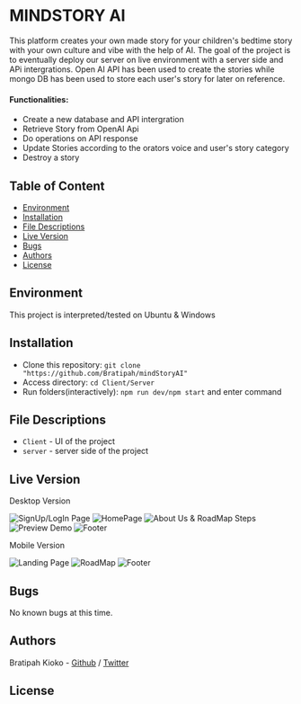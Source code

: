 # MINDSTORY AI
This platform creates your own made story for your children's bedtime story with your own culture and vibe with the help of AI. The goal of the project is to eventually deploy our server on live environment with a server side and APi intergrations. Open AI API has been used to create the stories while mongo DB has been used to store each user's story for later on reference.

#### Functionalities:
* Create a new database and API intergration
* Retrieve Story from OpenAI Api
* Do operations on API response
* Update Stories according to the orators voice and user's story category
* Destroy a story 

## Table of Content
* [Environment](#environment)
* [Installation](#installation)
* [File Descriptions](#file-descriptions)
* [Live Version](#Live-version)
* [Bugs](#bugs)
* [Authors](#authors)
* [License](#license)

## Environment
This project is interpreted/tested on Ubuntu & Windows 

## Installation
* Clone this repository: `git clone "https://github.com/Bratipah/mindStoryAI"`
* Access  directory: `cd Client/Server`
* Run folders(interactively): `npm run dev/npm start` and enter command

## File Descriptions
* `Client` - UI of the project
* `server` - server side of the project

## Live Version
Desktop Version

![SignUp/LogIn Page](https://github.com/Bratipah/mindStoryAI/blob/main/client/public/images/deployed%20images/Screenshot%202024-04-16%20141028.png)
![HomePage](https://github.com/Bratipah/mindStoryAI/blob/main/client/public/images/deployed%20images/Screenshot%202024-04-16%20141531.png)
![About Us & RoadMap Steps](https://github.com/Bratipah/mindStoryAI/blob/main/client/public/images/deployed%20images/Screenshot%202024-04-16%20141550.png)
![Preview Demo](https://github.com/Bratipah/mindStoryAI/blob/main/client/public/images/deployed%20images/Screenshot%202024-04-16%20141611.png)
![Footer](https://github.com/Bratipah/mindStoryAI/blob/main/client/public/images/deployed%20images/Screenshot%202024-04-16%20141620.png)

Mobile Version

![Landing Page](https://github.com/Bratipah/mindStoryAI/blob/main/client/public/images/deployed%20images/Screenshot%202024-04-16%20141717.png)
![RoadMap](https://github.com/Bratipah/mindStoryAI/blob/main/client/public/images/deployed%20images/Screenshot%202024-04-16%20141739.png)
![Footer](https://github.com/Bratipah/mindStoryAI/blob/main/client/public/images/deployed%20images/Screenshot%202024-04-16%20141749.png)

## Bugs
No known bugs at this time. 

## Authors
Bratipah Kioko - [Github](https://github.com/Bratipah) / [Twitter](https://twitter.com/Alienate_B)  

## License


